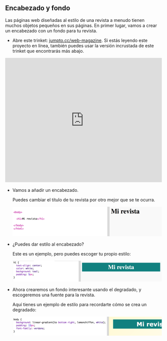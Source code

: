 ## Encabezado y fondo

Las páginas web diseñadas al estilo de una revista a menudo tienen muchos objetos pequeños en sus páginas. En primer lugar, vamos a crear un encabezado con un fondo para tu revista.

+ Abre este trinket: <a href="http://jumpto.cc/web-magazine" target="_blank">jumpto.cc/web-magazine</a>. Si estás leyendo este proyecto en línea, también puedes usar la versión incrustada de este trinket que encontrarás más abajo.

<div class="trinket">
  <iframe src="https://trinket.io/embed/html/cef5e64bc0" width="100%" height="400" frameborder="0" marginwidth="0" marginheight="0" allowfullscreen>
  </iframe>
</div>

+ Vamos a añadir un encabezado.

	Puedes cambiar el título de tu revista por otro mejor que se te ocurra.

	![screenshot](images/magazine-heading.png)

+ ¿Puedes dar estilo al encabezado?

	Este es un ejemplo, pero puedes escoger tu propio estilo:

	![screenshot](images/magazine-heading-style.png)

+ Ahora crearemos un fondo interesante usando el degradado, y escogeremos una fuente para la revista.

	Aquí tienes un ejemplo de estilo para recordarte cómo se crea un degradado:

	![screenshot](images/magazine-background.png)


